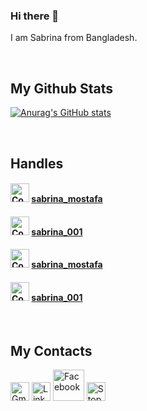 ### Hi there 👋
I am Sabrina from Bangladesh.

</br>

## My Github Stats
[![Anurag's GitHub stats](https://github-readme-stats.vercel.app/api?username=sabrina-mostafa)](https://github.com/anuraghazra/github-readme-stats)


<!--
**sabrina-mostafa/sabrina-mostafa** is a ✨ _special_ ✨ repository because its `README.md` (this file) appears on your GitHub profile.

Here are some ideas to get you started:

- 🔭 I’m currently working on ...
- 🌱 I’m currently learning ...
- 👯 I’m looking to collaborate on ...
- 🤔 I’m looking for help with ...
- 💬 Ask me about ...
- 📫 How to reach me: ...
- 😄 Pronouns: ...
- ⚡ Fun fact: ...
-->
</br>

## Handles
#### <img src='https://cdn.iconscout.com/icon/free/png-256/code-forces-3521352-2944796.png' alt='Codeforces' height='30'> [  sabrina_mostafa](https://codeforces.com/profile/sabrina_mostafa) 
#### <img src='https://i.pinimg.com/originals/c5/d9/fc/c5d9fc1e18bcf039f464c2ab6cfb3eb6.jpg' alt='CodeChef' height='30'> [sabrina_001](https://www.codechef.com/users/sabrina_001)

#### <img src='https://img.atcoder.jp/assets/atcoder.png' alt='Codeforces' height='30'> [sabrina_mostafa](https://atcoder.jp/users/sabrina_mostafa)

#### <img src='https://pbs.twimg.com/profile_images/568733328090480640/B1rm7i-y_400x400.jpeg' alt='Codeforces' height='30'> [sabrina_001](https://www.spoj.com/myaccount/)
</br>

## My Contacts
[<img src='https://upload.wikimedia.org/wikipedia/commons/thumb/7/7e/Gmail_icon_%282020%29.svg/2560px-Gmail_icon_%282020%29.svg.png' alt='Gmail' height='30'>](sabrinamostafa9900@gmail.com) [<img src='https://cdn-icons-png.flaticon.com/512/174/174857.png' alt='Linkedin' height='30'>](https://www.linkedin.com/in/sabrina-mostafa-389114207/)
[<img src='https://brandlogos.net/wp-content/uploads/2021/04/facebook-icon.png' alt='Facebook' height='50'>](https://www.facebook.com/MostafaSabreena/)
[<img src='https://www.stopstalk.com/stopstalk/static/images/StopStalk.png?_rev=20201225170526' alt='StopStalk' height='30'>](https://www.stopstalk.com/user/profile/sabrina_mostafa)
